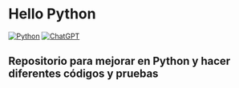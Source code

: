 # Hello Python

[![Python](https://img.shields.io/badge/Python-3.12+-yellow?style=for-the-badge&logo=python&logoColor=white&labelColor=101010)](https://python.org)
[![ChatGPT](https://img.shields.io/badge/ChatGPT-GPT--3.5-7CF178?style=for-the-badge&logo=openai&logoColor=white&labelColor=101010)](https://platform.openai.com)

## Repositorio para mejorar en Python y hacer diferentes códigos y pruebas
